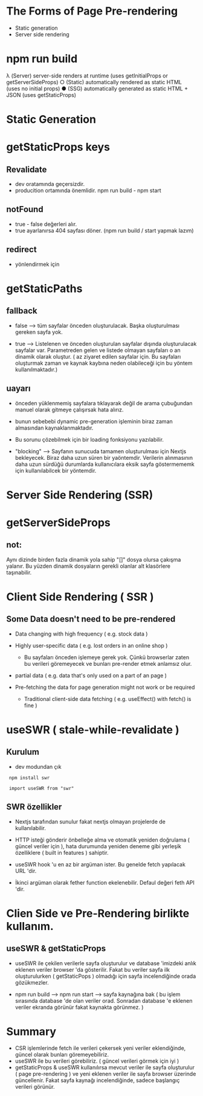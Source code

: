 # The Forms of Page Pre-rendering
 - Static generation 
 - Server side rendering


# npm run build

λ  (Server)  server-side renders at runtime (uses getInitialProps or getServerSideProps)
○  (Static)  automatically rendered as static HTML (uses no initial props)
●  (SSG)     automatically generated as static HTML + JSON (uses getStaticProps)

# Static Generation 
# getStaticProps keys

## Revalidate

* dev oratamında geçersizdir.
* producition ortamında önemlidir. npm run build - npm start

## notFound

* true - false değerleri alır.
* true ayarlanırsa 404 sayfası döner. (npm run build / start yapmak lazım)

## redirect 

* yönlendirmek için 

# getStaticPaths

## fallback

* false --> tüm sayfalar önceden oluşturulacak. Başka oluşturulması gereken sayfa yok.

* true --> Listelenen ve önceden oluşturulan sayfalar dışında oluşturulacak sayfalar var. Parametreden gelen ve listede olmayan sayfaları o an dinamik olarak oluştur. ( az ziyaret edilen sayfalar için. Bu sayfaları oluşturmak zaman ve kaynak kaybına neden olabileceği için bu yöntem kullanılmaktadır.)

## uayarı

* önceden yüklenmemiş sayfalara tıklayarak değil de arama çubuğundan manuel olarak gitmeye çalışırsak hata alırız.
* bunun sebebebi dynamic pre-generation işleminin biraz zaman almasından kaynaklanmaktadır.
* Bu sorunu çözebilmek için bir loading fonksiyonu yazılabilir.

 * "blocking" --> Sayfanın sunucuda tamamen oluşturulması için Nextjs bekleyecek. Biraz daha uzun süren bir yaöntemdir. Verilerin alınmasının daha uzun sürdüğü durumlarda kullanıcılara eksik sayfa göstermememk için kullanılabilcek bir yöntemdir.


# Server Side Rendering (SSR)

# getServerSideProps

## not: 

Aynı dizinde birden fazla dinamik yola sahip "[]" dosya olursa çakışma yalanır.
Bu yüzden dinamik dosyaların gerekli olanlar alt klasörlere taşınabilir.


# Client Side Rendering ( SSR )

## Some Data doesn't need to be pre-rendered 

* Data changing  with high frequency ( e.g. stock data )

* Highly user-specific data ( e.g. lost orders in an online shop )

    *  Bu sayfaları önceden işlemeye gerek yok. Çünkü browserlar zaten bu verileri göremeyecek ve bunları pre-render etmek anlamsız olur.

* partial data ( e.g. data that's only used on a part of an page )

* Pre-fetching the data for page generation might not work or be required 

    * Traditional client-side data fetching ( e.g. useEffect() with fetch() is fine )     

# useSWR ( stale-while-revalidate )

## Kurulum
* dev modundan çık

```
 npm install swr

 import useSWR from "swr"
```

## SWR özellikler

* Nextjs tarafından sunulur fakat nextjs olmayan projelerde de kullanılabilir.

* HTTP isteği gönderir önbelleğe alma ve otomatik yeniden doğrulama ( güncel veriler için ), hata durumunda yeniden deneme gibi yerleşik özelliklere ( built in features ) sahiptir.  

* useSWR hook 'u en az bir argüman ister. Bu genelde fetch yapılacak URL 'dir.

* İkinci argüman olarak fether function ekelenebilir. Defaul değeri feth API 'dir.

# Clien Side ve Pre-Rendering birlikte kullanım.

## useSWR & getStaticProps

* useSWR ile çekilen verilerle sayfa oluşturulur ve database 'imizdeki anlık eklenen veriler browser 'da gösterilir. Fakat bu veriler sayfa ilk oluşturulurken ( getStaticPops ) olmadığı için sayfa incelendiğinde orada gözükmezler.

* npm run build --> npm run start --> sayfa kaynağına bak ( bu işlem sırasında database 'de olan veriler orad. Sonradan database 'e eklenen veriler ekranda görünür fakat kaynakta görünmez. )

# Summary

* CSR işlemlerinde fetch ile verileri çekersek yeni veriler eklendiğinde, güncel olarak bunları göremeyebiliriz.
* useSWR ile bu verileri görebiliriz. ( güncel verileri görmek için iyi )
* getStaticProps & useSWR kullanılırsa mevcut veriler ile sayfa oluşturulur ( page pre-rendering ) ve yeni eklenen veriler ile sayfa browser üzerinde güncellenir. Fakat sayfa kaynağı incelendiğinde, sadece başlangıç verileri görünür.